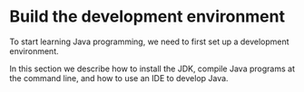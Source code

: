 <!-- TRANSLATED by md-translate -->
# Build the development environment

To start learning Java programming, we need to first set up a development environment.

In this section we describe how to install the JDK, compile Java programs at the command line, and how to use an IDE to develop Java.